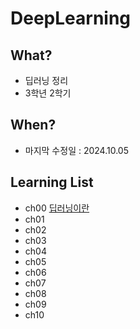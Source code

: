 # DeepLearning

## What? 
* 딥러닝 정리  
* 3학년 2학기

## When?
* 마지막 수정일 : 2024.10.05

## Learning List
* ch00 [딥러닝이란]()
* ch01 []()
* ch02 []()
* ch03 []()
* ch04 []()
* ch05 []()
* ch06 []()
* ch07 []()
* ch08 []()
* ch09 []()
* ch10 []()